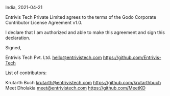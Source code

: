 India, 2021-04-21

Entrivis Tech Private Limited agrees to the terms of the Godo Corporate Contributor License
Agreement v1.0.

I declare that I am authorized and able to make this agreement and sign this
declaration.

Signed,

Entrivis Tech Pvt. Ltd. hello@entrivistech.com https://github.com/Entrivis-Tech

List of contributors:

Krutarth Buch krutarth@entrivistech.com https://github.com/krutarthbuch
Meet Dholakia meet@entrivistech.com https://github.com/MeetKD

